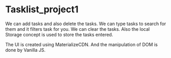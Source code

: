 # Tasklist_project1

We can add tasks and also delete the tasks.
We can type tasks to search for them and it filters task for you.
We can clear the tasks.
Also the local Storage concept is used to store the tasks entered.

The UI is created using MaterializeCDN.
And the manipulation of DOM is done by Vanilla JS.
